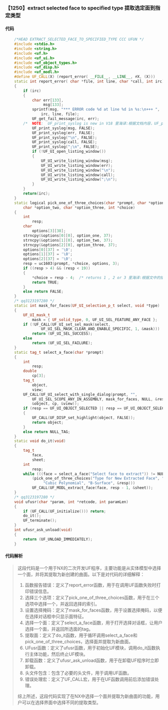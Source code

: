 ### 【1250】extract selected face to specified type 提取选定面到指定类型

#### 代码

```cpp
    /*HEAD EXTRACT_SELECTED_FACE_TO_SPECIFIED_TYPE CCC UFUN */  
    #include <stdio.h>  
    #include <string.h>  
    #include <uf.h>  
    #include <uf_ui.h>  
    #include <uf_object_types.h>  
    #include <uf_disp.h>  
    #include <uf_modl.h>  
    #define UF_CALL(X) (report_error( __FILE__, __LINE__, #X, (X)))  
    static int report_error( char *file, int line, char *call, int irc)  
    {  
        if (irc)  
        {  
            char err[133],  
                 msg[133];  
            sprintf(msg, "*** ERROR code %d at line %d in %s:\n+++ ",  
                irc, line, file);  
            UF_get_fail_message(irc, err);  
        /*  NOTE:  UF_print_syslog is new in V18 里海译:根据文档内容，UF_print_syslog 是在 V18 版本中新增的。 */  
            UF_print_syslog(msg, FALSE);  
            UF_print_syslog(err, FALSE);  
            UF_print_syslog("\n", FALSE);  
            UF_print_syslog(call, FALSE);  
            UF_print_syslog(";\n", FALSE);  
            if (!UF_UI_open_listing_window())  
            {  
                UF_UI_write_listing_window(msg);  
                UF_UI_write_listing_window(err);  
                UF_UI_write_listing_window("\n");  
                UF_UI_write_listing_window(call);  
                UF_UI_write_listing_window(";\n");  
            }  
        }  
        return(irc);  
    }  
    static logical pick_one_of_three_choices(char *prompt, char *option_one,  
        char *option_two, char *option_three, int *choice)  
    {  
        int  
            resp;  
        char  
            options[3][38];  
        strncpy(&options[0][0], option_one, 37);  
        strncpy(&options[1][0], option_two, 37);  
        strncpy(&options[2][0], option_three, 37);  
        options[0][37] = '\0';  
        options[1][37] = '\0';  
        options[2][37] = '\0';  
        resp = uc1603(prompt, *choice, options, 3);  
        if ((resp > 4) && (resp < 19))  
        {  
            *choice = resp - 4;  /* returns 1 , 2 or 3 里海译:根据文中的描述，函数会返回1、2或3这三个数值之一。 */  
            return TRUE;  
        }  
        else return FALSE;  
    }  
    /* qq3123197280 */  
    static int mask_for_faces(UF_UI_selection_p_t select, void *type)  
    {  
        UF_UI_mask_t  
            mask = { UF_solid_type, 0, UF_UI_SEL_FEATURE_ANY_FACE };  
        if (!UF_CALL(UF_UI_set_sel_mask(select,  
                UF_UI_SEL_MASK_CLEAR_AND_ENABLE_SPECIFIC, 1, &mask)))  
            return (UF_UI_SEL_SUCCESS);  
        else  
            return (UF_UI_SEL_FAILURE);  
    }  
    static tag_t select_a_face(char *prompt)  
    {  
        int  
            resp;  
        double  
            cp[3];  
        tag_t  
            object,  
            view;  
        UF_CALL(UF_UI_select_with_single_dialog(prompt, "",  
            UF_UI_SEL_SCOPE_ANY_IN_ASSEMBLY, mask_for_faces, NULL, &resp,  
            &object, cp, &view));  
        if (resp == UF_UI_OBJECT_SELECTED || resp == UF_UI_OBJECT_SELECTED_BY_NAME)  
        {  
            UF_CALL(UF_DISP_set_highlight(object, FALSE));  
            return object;  
        }  
        else return NULL_TAG;  
    }  
    static void do_it(void)  
    {  
        tag_t  
            face,  
            sheet;  
        int  
            resp;  
        while (((face = select_a_face("Select face to extract")) != NULL_TAG) &&  
            (pick_one_of_three_choices("Type for New Extracted Face", "Same Type as Original",  
                 "Cubic Polynomial", "B-Surface", &resp)))  
            UF_CALL(UF_MODL_extract_face(face, resp - 1, &sheet));  
    }  
    /* qq3123197280 */  
    void ufusr(char *param, int *retcode, int paramLen)  
    {  
        if (UF_CALL(UF_initialize())) return;  
        do_it();  
        UF_terminate();  
    }  
    int ufusr_ask_unload(void)  
    {  
        return (UF_UNLOAD_IMMEDIATELY);  
    }

```

#### 代码解析

> 这段代码是一个用于NX的二次开发UF程序，主要功能是从实体模型中选择一个面，并将其提取为新创建的曲面。以下是对代码的详细解释：
>
> 1. 函数报告错误：定义了report_error函数，用于在调用UF函数失败时打印错误信息。
> 2. 选择三个选项：定义了pick_one_of_three_choices函数，用于在三个选项中选择一个，并返回选择的索引。
> 3. 设置选择掩码：定义了mask_for_faces函数，用于设置选择掩码，以便在选择对话框中只显示面特征。
> 4. 选择一个面：定义了select_a_face函数，用于打开选择对话框，让用户选择一个面，并返回所选面的tag。
> 5. 提取面：定义了do_it函数，用于循环调用select_a_face和pick_one_of_three_choices，选择面并提取为新曲面。
> 6. UFusr函数：定义了ufusr函数，用于初始化UF模块，调用do_it函数执行主体功能，然后终止UF模块。
> 7. 卸载函数：定义了ufusr_ask_unload函数，用于在卸载UF程序时立即卸载。
> 8. 头文件包含：包含了必要的头文件，用于调用UF函数。
> 9. 错误处理宏：定义了UF_CALL宏，用于在UF函数调用前后添加错误处理。
>
> 综上所述，这段代码实现了在NX中选择一个面并提取为新曲面的功能，用户可以在选择界面中选择不同的提取类型。
>
